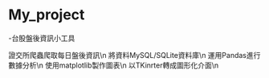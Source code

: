 # My_project
-台股盤後資訊小工具

證交所爬蟲爬取每日盤後資訊\n
將資料MySQL/SQLite資料庫\n
運用Pandas進行數據分析\n
使用matplotlib製作圖表\n
以TKinrter轉成圖形化介面\n
